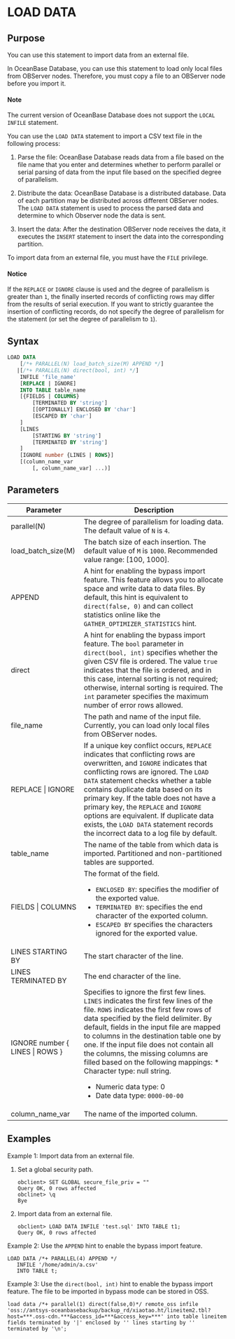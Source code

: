 # LOAD DATA

## Purpose

You can use this statement to import data from an external file.

In OceanBase Database, you can use this statement to load only local files from OBServer nodes. Therefore, you must copy a file to an OBServer node before you import it.

<main id="notice" type='explain'>
 <h4>Note</h4>
  <p>The current version of OceanBase Database does not support the <code>LOCAL INFILE</code> statement. </p>
</main>

You can use the `LOAD DATA` statement to import a CSV text file in the following process:

1. Parse the file: OceanBase Database reads data from a file based on the file name that you enter and determines whether to perform parallel or serial parsing of data from the input file based on the specified degree of parallelism.

2. Distribute the data: OceanBase Database is a distributed database. Data of each partition may be distributed across different OBServer nodes. The `LOAD DATA` statement is used to process the parsed data and determine to which Observer node the data is sent.

3. Insert the data: After the destination OBServer node receives the data, it executes the `INSERT` statement to insert the data into the corresponding partition.

To import data from an external file, you must have the `FILE` privilege.

  <main id="notice" type='notice'>
    <h4>Notice</h4>
    <p>If the <code>REPLACE</code> or <code>IGNORE</code> clause is used and the degree of parallelism is greater than <code>1</code>, the finally inserted records of conflicting rows may differ from the results of serial execution. If you want to strictly guarantee the insertion of conflicting records, do not specify the degree of parallelism for the statement (or set the degree of parallelism to <code>1</code>). </p>
  </main>

## Syntax

```sql
LOAD DATA
    [/*+ PARALLEL(N) load_batch_size(M) APPEND */]
   |[/*+ PARALLEL(N) direct(bool, int) */]
    INFILE 'file_name'
    [REPLACE | IGNORE]
    INTO TABLE table_name
    [{FIELDS | COLUMNS}
        [TERMINATED BY 'string']
        [[OPTIONALLY] ENCLOSED BY 'char']
        [ESCAPED BY 'char']
    ]
    [LINES
        [STARTING BY 'string']
        [TERMINATED BY 'string']
    ]
    [IGNORE number {LINES | ROWS}]
    [(column_name_var
        [, column_name_var] ...)]
```

## Parameters

| Parameter | Description |
|----------------------------------|-------------------------------------------|
| parallel(N) | The degree of parallelism for loading data. The default value of `N` is `4`.  |
| load_batch_size(M) | The batch size of each insertion. The default value of `M` is `1000`. Recommended value range: [100, 1000].  |
| APPEND | A hint for enabling the bypass import feature. This feature allows you to allocate space and write data to data files. By default, this hint is equivalent to `direct(false, 0)` and can collect statistics online like the `GATHER_OPTIMIZER_STATISTICS` hint.  |
| direct | A hint for enabling the bypass import feature. The `bool` parameter in `direct(bool, int)` specifies whether the given CSV file is ordered. The value `true` indicates that the file is ordered, and in this case, internal sorting is not required; otherwise, internal sorting is required. The `int` parameter specifies the maximum number of error rows allowed. |
| file_name | The path and name of the input file. Currently, you can load only local files from OBServer nodes.  |
| REPLACE \| IGNORE | If a unique key conflict occurs, `REPLACE` indicates that conflicting rows are overwritten, and `IGNORE` indicates that conflicting rows are ignored.  The `LOAD DATA` statement checks whether a table contains duplicate data based on its primary key. If the table does not have a primary key, the `REPLACE` and `IGNORE` options are equivalent. If duplicate data exists, the `LOAD DATA` statement records the incorrect data to a log file by default.  |
| table_name | The name of the table from which data is imported. Partitioned and non-partitioned tables are supported.  |
| FIELDS \| COLUMNS | The format of the field.  <ul><li> `ENCLOSED BY`: specifies the modifier of the exported value.   </li> <li> `TERMINATED BY`: specifies the end character of the exported column.  </li> <li>`ESCAPED BY` specifies the characters ignored for the exported value. </li></ul> |
| LINES STARTING BY | The start character of the line.  |
| LINES TERMINATED BY | The end character of the line.  |
| IGNORE number { LINES \| ROWS } | Specifies to ignore the first few lines. `LINES` indicates the first few lines of the file. `ROWS` indicates the first few rows of data specified by the field delimiter.  By default, fields in the input file are mapped to columns in the destination table one by one.  If the input file does not contain all the columns, the missing columns are filled based on the following mappings: * Character type: null string.    <ul><li> Numeric data type: 0     </li> <li> Date data type: `0000-00-00` </li></ul> |
| column_name_var | The name of the imported column.  |

## Examples

Example 1: Import data from an external file.

1. Set a global security path.

   ```shell
   obclient> SET GLOBAL secure_file_priv = ""
   Query OK, 0 rows affected
   obclinet> \q
   Bye
   ```

2. Import data from an external file.

   ```shell
   obclient> LOAD DATA INFILE 'test.sql' INTO TABLE t1;
   Query OK, 0 rows affected
   ```

Example 2: Use the `APPEND` hint to enable the bypass import feature.

```shell
LOAD DATA /*+ PARALLEL(4) APPEND */
   INFILE '/home/admin/a.csv'
   INTO TABLE t;
```

Example 3: Use the `direct(bool, int)` hint to enable the bypass import feature. The file to be imported in bypass mode can be stored in OSS.

```shell
load data /*+ parallel(1) direct(false,0)*/ remote_oss infile 'oss://antsys-oceanbasebackup/backup_rd/xiaotao.ht/lineitem2.tbl?host=***.oss-cdn.***&access_id=***&access_key=***' into table lineitem fields terminated by '|' enclosed by '' lines starting by '' terminated by '\n';
```
